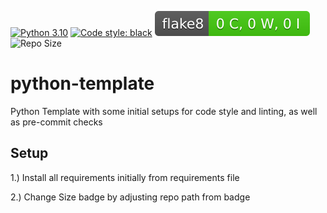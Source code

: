 [![Python 3.10](https://img.shields.io/badge/python-3.10-blue.svg)](https://www.python.org/downloads/release/python-360/)
[![Code style: black](https://img.shields.io/badge/code%20style-black-000000.svg)](https://github.com/psf/black)
[![Flake8 Status](./reports/flake8/flake8-badge.svg?dummy=8484744)](./reports/flake8/index.html)
![Repo Size](https://img.shields.io/github/repo-size/FabianHoerst/python-template)


# python-template
Python Template with some initial setups for code style and linting, as well as pre-commit checks

## Setup
1.) Install all requirements initially from requirements file

2.) Change Size badge by adjusting repo path from badge
